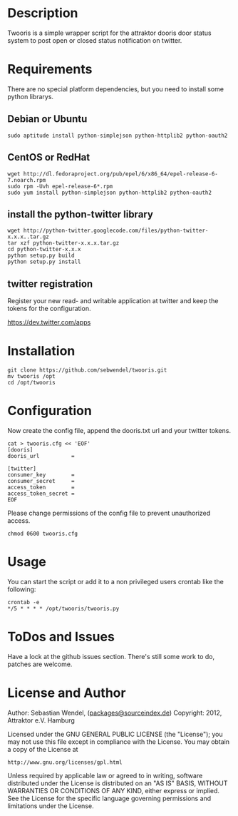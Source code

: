 # Description #

Twooris is a simple wrapper script for the attraktor dooris door status system to post open or closed status notification on twitter.

# Requirements #

There are no special platform dependencies, but you need to install some python librarys.

## Debian or Ubuntu ##

    sudo aptitude install python-simplejson python-httplib2 python-oauth2

## CentOS or RedHat ##

    wget http://dl.fedoraproject.org/pub/epel/6/x86_64/epel-release-6-7.noarch.rpm
    sudo rpm -Uvh epel-release-6*.rpm
    sudo yum install python-simplejson python-httplib2 python-oauth2

## install the python-twitter library ##

    wget http://python-twitter.googlecode.com/files/python-twitter-x.x.x..tar.gz
    tar xzf python-twitter-x.x.x.tar.gz
    cd python-twitter-x.x.x
    python setup.py build
    python setup.py install

## twitter registration ##

Register your new read- and writable application at twitter and keep the tokens for the configuration.

<https://dev.twitter.com/apps>

# Installation #

    git clone https://github.com/sebwendel/twooris.git
    mv twooris /opt
    cd /opt/twooris

# Configuration #

Now create the config file, append the dooris.txt url and your twitter tokens.

    cat > twooris.cfg << 'EOF'
    [dooris]
    dooris_url          =
 
    [twitter]
    consumer_key        =
    consumer_secret     =
    access_token        =
    access_token_secret =
    EOF

Please change permissions of the config file to prevent unauthorized access.

    chmod 0600 twooris.cfg

# Usage #

You can start the script or add it to a non privileged users crontab like the following:

    crontab -e
    */5 * * * * /opt/twooris/twooris.py

# ToDos and Issues #
Have a lock at the github issues section. There's still some work to do, patches are welcome.

# License and Author #

Author: Sebastian Wendel, (<packages@sourceindex.de>) Copyright: 2012, Attraktor e.V. Hamburg

Licensed under the GNU GENERAL PUBLIC LICENSE (the "License");
you may not use this file except in compliance with the License.
You may obtain a copy of the License at

    http://www.gnu.org/licenses/gpl.html

Unless required by applicable law or agreed to in writing, software
distributed under the License is distributed on an "AS IS" BASIS,
WITHOUT WARRANTIES OR CONDITIONS OF ANY KIND, either express or implied.
See the License for the specific language governing permissions and
limitations under the License.
